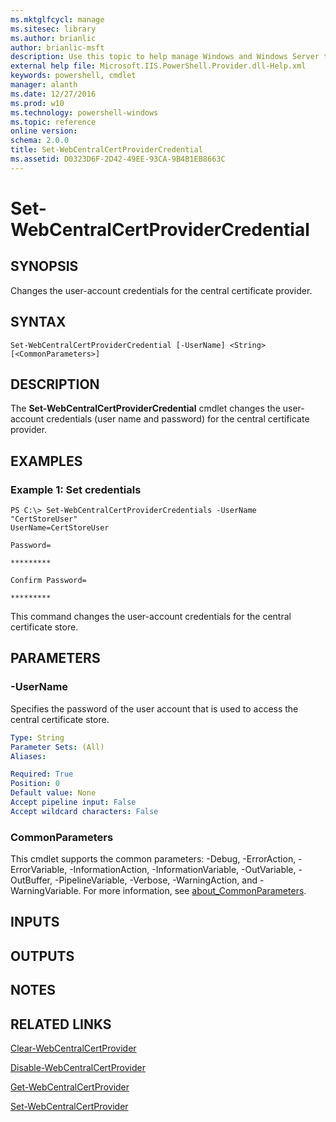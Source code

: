 ```yaml
---
ms.mktglfcycl: manage
ms.sitesec: library
ms.author: brianlic
author: brianlic-msft
description: Use this topic to help manage Windows and Windows Server technologies with Windows PowerShell.
external help file: Microsoft.IIS.PowerShell.Provider.dll-Help.xml
keywords: powershell, cmdlet
manager: alanth
ms.date: 12/27/2016
ms.prod: w10
ms.technology: powershell-windows
ms.topic: reference
online version: 
schema: 2.0.0
title: Set-WebCentralCertProviderCredential
ms.assetid: D0323D6F-2D42-49EE-93CA-9B4B1EB8663C
---
```


# Set-WebCentralCertProviderCredential

## SYNOPSIS
Changes the user-account credentials for the central certificate provider.

## SYNTAX

```
Set-WebCentralCertProviderCredential [-UserName] <String> [<CommonParameters>]
```

## DESCRIPTION
The **Set-WebCentralCertProviderCredential** cmdlet changes the user-account credentials (user name and password) for the central certificate provider.

## EXAMPLES

### Example 1: Set credentials
```
PS C:\> Set-WebCentralCertProviderCredentials -UserName "CertStoreUser"
UserName=CertStoreUser

Password=

*********

Confirm Password=

*********
```

This command changes the user-account credentials for the central certificate store.

## PARAMETERS

### -UserName
Specifies the password of the user account that is used to access the central certificate store.

```yaml
Type: String
Parameter Sets: (All)
Aliases: 

Required: True
Position: 0
Default value: None
Accept pipeline input: False
Accept wildcard characters: False
```

### CommonParameters
This cmdlet supports the common parameters: -Debug, -ErrorAction, -ErrorVariable, -InformationAction, -InformationVariable, -OutVariable, -OutBuffer, -PipelineVariable, -Verbose, -WarningAction, and -WarningVariable. For more information, see [about_CommonParameters](http://go.microsoft.com/fwlink/?LinkID=113216).

## INPUTS

## OUTPUTS

## NOTES

## RELATED LINKS

[Clear-WebCentralCertProvider](./Clear-WebCentralCertProvider.md)

[Disable-WebCentralCertProvider](./Disable-WebCentralCertProvider.md)

[Get-WebCentralCertProvider](./Get-WebCentralCertProvider.md)

[Set-WebCentralCertProvider](./Set-WebCentralCertProvider.md)

